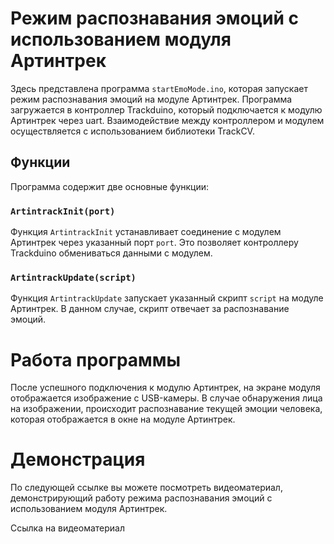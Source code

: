 # Режим распознавания эмоций с использованием модуля Артинтрек

Здесь представлена программа `startEmoMode.ino`, которая запускает режим распознавания эмоций на модуле Артинтрек. Программа загружается в контроллер Trackduino, который подключается к модулю Артинтрек через uart. Взаимодействие между контроллером и модулем осуществляется с использованием библиотеки TrackCV.

## Функции

Программа содержит две основные функции:

### `ArtintrackInit(port)`

Функция `ArtintrackInit` устанавливает соединение с модулем Артинтрек через указанный порт `port`. Это позволяет контроллеру Trackduino обмениваться данными с модулем.

### `ArtintrackUpdate(script)`

Функция `ArtintrackUpdate` запускает указанный скрипт `script` на модуле Артинтрек. В данном случае, скрипт отвечает за распознавание эмоций.

# Работа программы

После успешного подключения к модулю Артинтрек, на экране модуля отображается изображение с USB-камеры. В случае обнаружения лица на изображении, происходит распознавание текущей эмоции человека, которая отображается в окне на модуле Артинтрек.

# Демонстрация

По следующей ссылке вы можете посмотреть видеоматериал, демонстрирующий работу режима распознавания эмоций с использованием модуля Артинтрек.

Ссылка на видеоматериал